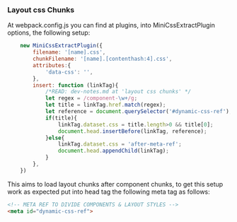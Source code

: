 
### Layout css Chunks

At webpack.config.js you can find at plugins, into MiniCssExtractPlugin options,
the following setup:
```js
    new MiniCssExtractPlugin({
        filename: '[name].css',
        chunkFilename: '[name].[contenthash:4].css',
        attributes:{
            'data-css': '',
        },
        insert: function (linkTag){
            /*READ: dev-notes.md at 'layout css chunks' */
            let regex = /component-\w+/g;
            let title = linkTag.href.match(regex);
            let reference = document.querySelector('#dynamic-css-ref');
            if(title){
                linkTag.dataset.css = title.length>0 && title[0];
                document.head.insertBefore(linkTag, reference);
            }else{
                linkTag.dataset.css = 'after-meta-ref';
                document.head.appendChild(linkTag);
            }
        },
    })

```
This aims to load layout chunks after component chunks, to get this setup work as
expected put into head tag the following meta tag as follows:

```html
<!-- META REF TO DIVIDE COMPONENTS & LAYOUT STYLES -->
<meta id="dynamic-css-ref">
```
